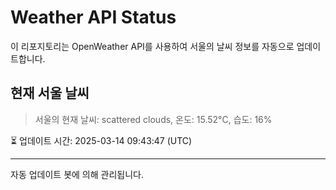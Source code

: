 
# Weather API Status

이 리포지토리는 OpenWeather API를 사용하여 서울의 날씨 정보를 자동으로 업데이트합니다.

## 현재 서울 날씨
> 서울의 현재 날씨: scattered clouds, 온도: 15.52°C, 습도: 16%

⏳ 업데이트 시간: 2025-03-14 09:43:47 (UTC)

---
자동 업데이트 봇에 의해 관리됩니다.
